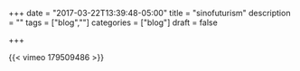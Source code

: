 +++
date = "2017-03-22T13:39:48-05:00"
title = "sinofuturism"
description = ""
tags = ["blog",""]
categories = ["blog"]
draft = false

+++

{{< vimeo 179509486 >}}
